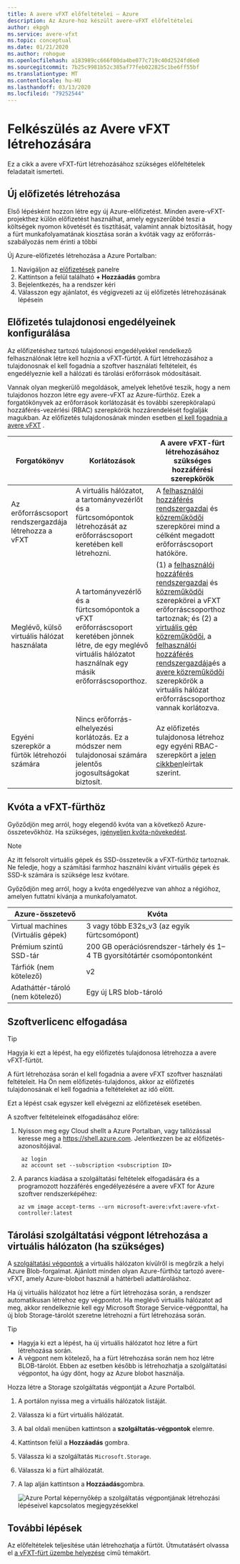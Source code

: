 ```yaml
---
title: A avere vFXT előfeltételei – Azure
description: Az Azure-hoz készült avere-vFXT előfeltételei
author: ekpgh
ms.service: avere-vfxt
ms.topic: conceptual
ms.date: 01/21/2020
ms.author: rohogue
ms.openlocfilehash: a183989cc666f00da4be077c719c40d2524fd6e0
ms.sourcegitcommit: 7b25c9981b52c385af77feb022825c1be6ff55bf
ms.translationtype: MT
ms.contentlocale: hu-HU
ms.lasthandoff: 03/13/2020
ms.locfileid: "79252544"
---
```

# <a name="prepare-to-create-the-avere-vfxt"></a>Felkészülés az Avere vFXT létrehozására

Ez a cikk a avere vFXT-fürt létrehozásához szükséges előfeltételek feladatait ismerteti.

## <a name="create-a-new-subscription"></a>Új előfizetés létrehozása

Első lépésként hozzon létre egy új Azure-előfizetést. Minden avere-vFXT-projekthez külön előfizetést használhat, amely egyszerűbbé teszi a költségek nyomon követését és tisztítását, valamint annak biztosítását, hogy a fürt munkafolyamatának kiosztása során a kvóták vagy az erőforrás-szabályozás nem érinti a többi

Új Azure-előfizetés létrehozása a Azure Portalban:

1. Navigáljon az [előfizetések](https://ms.portal.azure.com/#blade/Microsoft_Azure_Billing/SubscriptionsBlade) panelre
1. Kattintson a felül található **+ Hozzáadás** gombra
1. Bejelentkezés, ha a rendszer kéri
1. Válasszon egy ajánlatot, és végigvezeti az új előfizetés létrehozásának lépésein

## <a name="configure-subscription-owner-permissions"></a>Előfizetés tulajdonosi engedélyeinek konfigurálása

Az előfizetéshez tartozó tulajdonosi engedélyekkel rendelkező felhasználónak létre kell hoznia a vFXT-fürtöt. A fürt létrehozásához a tulajdonosnak el kell fogadnia a szoftver használati feltételeit, és engedélyeznie kell a hálózati és tárolási erőforrások módosításait.

Vannak olyan megkerülő megoldások, amelyek lehetővé teszik, hogy a nem tulajdonos hozzon létre egy avere-vFXT az Azure-fürthöz. Ezek a forgatókönyvek az erőforrások korlátozását és további szerepköralapú hozzáférés-vezérlési (RBAC) szerepkörök hozzárendelését foglalják magukban. Az előfizetés tulajdonosának minden esetben [el kell fogadnia a avere vFXT](#accept-software-terms) .

| Forgatókönyv | Korlátozások | A avere vFXT-fürt létrehozásához szükséges hozzáférési szerepkörök |
|----------|--------|-------|
| Az erőforráscsoport rendszergazdája létrehozza a vFXT | A virtuális hálózatot, a tartományvezérlőt és a fürtcsomópontok létrehozását az erőforráscsoport keretében kell létrehozni. | A [felhasználói hozzáférés rendszergazdai](../role-based-access-control/built-in-roles.md#user-access-administrator) és [közreműködői](../role-based-access-control/built-in-roles.md#contributor) szerepkörei mind a célként megadott erőforráscsoport hatóköre. |
| Meglévő, külső virtuális hálózat használata | A tartományvezérlő és a fürtcsomópontok a vFXT erőforráscsoport keretében jönnek létre, de egy meglévő virtuális hálózatot használnak egy másik erőforráscsoporthoz. | (1) a [felhasználói hozzáférés rendszergazdai](../role-based-access-control/built-in-roles.md#user-access-administrator) és [közreműködői](../role-based-access-control/built-in-roles.md#contributor) szerepkörei a vFXT erőforráscsoporthoz tartoznak; és (2) a [virtuális gép közreműködői](../role-based-access-control/built-in-roles.md#virtual-machine-contributor), a [felhasználói hozzáférés rendszergazdája](../role-based-access-control/built-in-roles.md#user-access-administrator)és a [avere közreműködői](../role-based-access-control/built-in-roles.md#avere-contributor) szerepkörök a virtuális hálózat erőforráscsoporthoz vannak korlátozva. |
| Egyéni szerepkör a fürtök létrehozói számára | Nincs erőforrás-elhelyezési korlátozás. Ez a módszer nem tulajdonosai számára jelentős jogosultságokat biztosít. | Az előfizetés tulajdonosa létrehoz egy egyéni RBAC-szerepkört a [jelen cikkben](avere-vfxt-non-owner.md)leírtak szerint. |

## <a name="quota-for-the-vfxt-cluster"></a>Kvóta a vFXT-fürthöz

Győződjön meg arról, hogy elegendő kvóta van a következő Azure-összetevőkhöz. Ha szükséges, [igényeljen kvóta-növekedést](https://docs.microsoft.com/azure/azure-supportability/resource-manager-core-quotas-request).

> [!NOTE]
> Az itt felsorolt virtuális gépek és SSD-összetevők a vFXT-fürthöz tartoznak. Ne feledje, hogy a számítási farmhoz használni kívánt virtuális gépek és SSD-k számára is szüksége lesz kvótare.
>
> Győződjön meg arról, hogy a kvóta engedélyezve van ahhoz a régióhoz, amelyen futtatni kívánja a munkafolyamatot.

|Azure-összetevő|Kvóta|
|----------|-----------|
|Virtual machines (Virtuális gépek)|3 vagy több E32s_v3 (az egyik fürtcsomópont) |
|Prémium szintű SSD-tár|200 GB operációsrendszer-tárhely és 1–4 TB gyorsítótártér csomópontonként |
|Tárfiók (nem kötelező) |v2|
|Adatháttér-tároló (nem kötelező) |Egy új LRS blob-tároló |
<!-- this table also appears in the overview - update it there if updating here -->

## <a name="accept-software-terms"></a>Szoftverlicenc elfogadása

> [!TIP]
> Hagyja ki ezt a lépést, ha egy előfizetés tulajdonosa létrehozza a avere vFXT-fürtöt.

A fürt létrehozása során el kell fogadnia a avere vFXT szoftver használati feltételeit. Ha Ön nem előfizetés-tulajdonos, akkor az előfizetés tulajdonosának el kell fogadnia a feltételeket az idő előtt.

Ezt a lépést csak egyszer kell elvégezni az előfizetések esetében.

A szoftver feltételeinek elfogadásához előre:

1. Nyisson meg egy Cloud shellt a Azure Portalban, vagy tallózással keresse meg a <https://shell.azure.com>. Jelentkezzen be az előfizetés-azonosítójával.

   ```azurecli
    az login
    az account set --subscription <subscription ID>
   ```

1. A parancs kiadása a szolgáltatási feltételek elfogadására és a programozott hozzáférés engedélyezésére a avere vFXT for Azure szoftver rendszerképéhez:

   ```azurecli
   az vm image accept-terms --urn microsoft-avere:vfxt:avere-vfxt-controller:latest
   ```

## <a name="create-a-storage-service-endpoint-in-your-virtual-network-if-needed"></a>Tárolási szolgáltatási végpont létrehozása a virtuális hálózaton (ha szükséges)

A [szolgáltatási végpontok](../virtual-network/virtual-network-service-endpoints-overview.md) a virtuális hálózaton kívülről is megőrzik a helyi Azure Blob-forgalmat. Ajánlott minden olyan Azure-fürthöz tartozó avere-vFXT, amely Azure-blobot használ a háttérbeli adattároláshoz.

Ha új virtuális hálózatot hoz létre a fürt létrehozása során, a rendszer automatikusan létrehoz egy végpontot. Ha meglévő virtuális hálózatot ad meg, akkor rendelkeznie kell egy Microsoft Storage Service-végponttal, ha új blob Storage-tárolót szeretne létrehozni a fürt létrehozása során.<!-- if there is no endpoint in that situation, the cluster creation will fail -->

> [!TIP]
>
>* Hagyja ki ezt a lépést, ha új virtuális hálózatot hoz létre a fürt létrehozása során.
>* A végpont nem kötelező, ha a fürt létrehozása során nem hoz létre BLOB-tárolót. Ebben az esetben később is létrehozhatja a szolgáltatási végpontot, ha úgy dönt, hogy az Azure blobot használja.

Hozza létre a Storage szolgáltatás végpontját a Azure Portalból.

1. A portálon nyissa meg a virtuális hálózatok listáját.
1. Válassza ki a fürt virtuális hálózatát.
1. A bal oldali menüben kattintson a **szolgáltatás-végpontok** elemre.
1. Kattintson felül a **Hozzáadás** gombra.
1. Válassza ki a szolgáltatás ``Microsoft.Storage``.
1. Válassza ki a fürt alhálózatát.
1. A lap alján kattintson a **Hozzáadás**gombra.

   ![Azure Portal képernyőkép a szolgáltatás végpontjának létrehozási lépéseivel kapcsolatos megjegyzésekkel](media/avere-vfxt-service-endpoint.png)

## <a name="next-steps"></a>További lépések

Az előfeltételek teljesítése után létrehozhatja a fürtöt. Útmutatásért olvassa el [a vFXT-fürt üzembe helyezése](avere-vfxt-deploy.md) című témakört.
